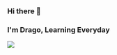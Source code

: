 ### Hi there 👋

<!--
**Drago-Dev24/Drago-Dev24** is a ✨ _special_ ✨ repository because its `README.md` (this file) appears on your GitHub profile.

Here are some ideas to get you started:

- 🔭 I’m currently working on ...
- 🌱 I’m currently learning ...
- 👯 I’m looking to collaborate on ...
- 🤔 I’m looking for help with ...
- 💬 Ask me about ...
- 📫 How to reach me: ...
- 😄 Pronouns: ...
- ⚡ Fun fact: ...
-->
### I'm Drago, Learning Everyday 

<img src="https://github-readme-stats.vercel.app/api?username=Drago-Dev24&&show_icons=true&title_color=ffffff&icon_color=bb2acf&text_color=daf7dc&bg_color=151515" >
